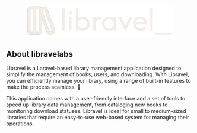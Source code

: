 <p align="center"><a href="https://github.com/libravelabs" target="_blank"><img src="https://github.com/libravelabs/README.md/blob/main/libravel-text-logo.png?raw=true" width="400"></a></p>

## About libravelabs

Libravel is a Laravel-based library management application designed to simplify the management of books, users, and downloading. With Libravel, you can efficiently manage your library, using a range of built-in features to make the process seamless. 🚀

This application comes with a user-friendly interface and a set of tools to speed up library data management, from cataloging new books to monitoring download statuses. Libravel is ideal for small to medium-sized libraries that require an easy-to-use web-based system for managing their operations.

